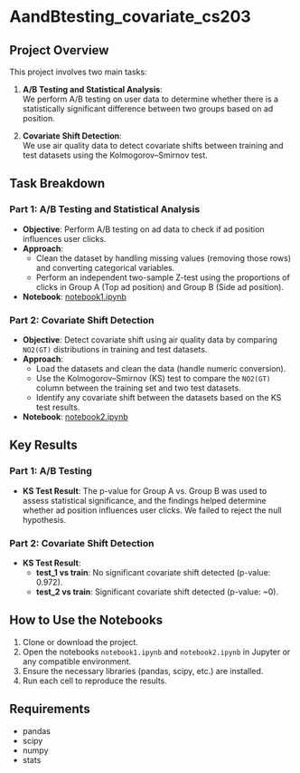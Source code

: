 # AandBtesting_covariate_cs203

## Project Overview

This project involves two main tasks:

1. **A/B Testing and Statistical Analysis**:  
   We perform A/B testing on user data to determine whether there is a statistically significant difference between two groups based on ad position.
   
2. **Covariate Shift Detection**:  
   We use air quality data to detect covariate shifts between training and test datasets using the Kolmogorov–Smirnov test.

## Task Breakdown

### Part 1: **A/B Testing and Statistical Analysis**  
- **Objective**: Perform A/B testing on ad data to check if ad position influences user clicks.
- **Approach**: 
  - Clean the dataset by handling missing values (removing those rows) and converting categorical variables.
  - Perform an independent two-sample Z-test using the proportions of clicks in Group A (Top ad position) and Group B (Side ad position).
- **Notebook**: [notebook1.ipynb](notebook1.ipynb)

### Part 2: **Covariate Shift Detection**  
- **Objective**: Detect covariate shift using air quality data by comparing `NO2(GT)` distributions in training and test datasets.
- **Approach**: 
  - Load the datasets and clean the data (handle numeric conversion).
  - Use the Kolmogorov–Smirnov (KS) test to compare the `NO2(GT)` column between the training set and two test datasets.
  - Identify any covariate shift between the datasets based on the KS test results.
- **Notebook**: [notebook2.ipynb](notebook2.ipynb)

## Key Results

### Part 1: A/B Testing
- **KS Test Result**: The p-value for Group A vs. Group B was used to assess statistical significance, and the findings helped determine whether ad position influences user clicks. We failed to reject the null hypothesis. 

### Part 2: Covariate Shift Detection
- **KS Test Result**: 
  - **test_1 vs train**: No significant covariate shift detected (p-value: 0.972).
  - **test_2 vs train**: Significant covariate shift detected (p-value: ~0).

## How to Use the Notebooks

1. Clone or download the project.
2. Open the notebooks `notebook1.ipynb` and `notebook2.ipynb` in Jupyter or any compatible environment.
3. Ensure the necessary libraries (pandas, scipy, etc.) are installed.
4. Run each cell to reproduce the results.

## Requirements

- pandas
- scipy
- numpy
- stats
  
